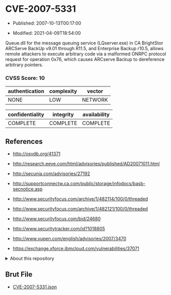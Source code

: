 # CVE-2007-5331

- Published: 2007-10-13T00:17:00

- Modified: 2021-04-09T18:54:00

Queue.dll for the message queuing service (LQserver.exe) in CA BrightStor ARCServe BackUp v9.01 through R11.5, and Enterprise Backup r10.5, allows remote attackers to execute arbitrary code via a malformed ONRPC protocol request for operation 0x76, which causes ARCserve Backup to dereference arbitrary pointers.

### CVSS Score: **10**

| authentication | complexity | vector |
| --- | --- | --- |
| NONE | LOW | NETWORK |

| confidentiality | integrity | availability |
| --- | --- | --- |
| COMPLETE | COMPLETE | COMPLETE |

## References

* http://osvdb.org/41371

* http://research.eeye.com/html/advisories/published/AD20071011.html

* http://secunia.com/advisories/27192

* http://supportconnectw.ca.com/public/storage/infodocs/basb-secnotice.asp

* http://www.securityfocus.com/archive/1/482114/100/0/threaded

* http://www.securityfocus.com/archive/1/482121/100/0/threaded

* http://www.securityfocus.com/bid/24680

* http://www.securitytracker.com/id?1018805

* http://www.vupen.com/english/advisories/2007/3470

* https://exchange.xforce.ibmcloud.com/vulnerabilities/37071

<details>
<summary>About this repository</summary> 

  This repository is part of the project [Live Hack CVE](https://github.com/Live-Hack-CVE). Main website can be found [www.live-hack.org](https://www.live-hack.org) 
  
  Made by [Sn0wAlice](https://github.com/Sn0wAlice) for the people that care about security and need to have a feed of the latest CVEs. Hope you enjoy it, don't forget to star the repo and follow me on [Twitter](https://twitter.com/Sn0wAlice) and [Github](https://github.com/Sn0wAlice). And that is my [personnal website](https://www.alice-snow.me/)

  - [Home Page](https://github.com/Live-Hack-CVE)
  - [Framework](https://github.com/Live-Hack-CVE/cve-framework)
  - [CVE database](https://github.com/Live-Hack-CVE/full_database)
  - [Changelog](https://github.com/Live-Hack-CVE/Changelog)
</details>

## Brut File

* [CVE-2007-5331.json](https://raw.githubusercontent.com/Live-Hack-CVE/full_database/main/cves/2007/CVE-2007-5331.json)


